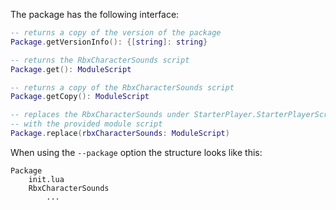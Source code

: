 The package has the following interface:

```Lua
-- returns a copy of the version of the package
Package.getVersionInfo(): {[string]: string}

-- returns the RbxCharacterSounds script
Package.get(): ModuleScript

-- returns a copy of the RbxCharacterSounds script
Package.getCopy(): ModuleScript

-- replaces the RbxCharacterSounds under StarterPlayer.StarterPlayerScripts 
-- with the provided module script
Package.replace(rbxCharacterSounds: ModuleScript)
```

When using the `--package` option the structure looks like this:

```
Package
	init.lua
	RbxCharacterSounds
		...
```